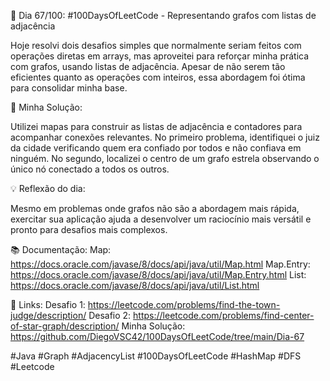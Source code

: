 🚀 Dia 67/100: #100DaysOfLeetCode - Representando grafos com listas de adjacência

Hoje resolvi dois desafios simples que normalmente seriam feitos com operações diretas em arrays, mas aproveitei para reforçar minha prática com grafos, usando listas de adjacência. Apesar de não serem tão eficientes quanto as operações com inteiros, essa abordagem foi ótima para consolidar minha base.

🌟 Minha Solução:

Utilizei mapas para construir as listas de adjacência e contadores para acompanhar conexões relevantes. No primeiro problema, identifiquei o juiz da cidade verificando quem era confiado por todos e não confiava em ninguém. No segundo, localizei o centro de um grafo estrela observando o único nó conectado a todos os outros.

💡 Reflexão do dia:

Mesmo em problemas onde grafos não são a abordagem mais rápida, exercitar sua aplicação ajuda a desenvolver um raciocínio mais versátil e pronto para desafios mais complexos.

📚 Documentação:
Map: https://docs.oracle.com/javase/8/docs/api/java/util/Map.html
Map.Entry: https://docs.oracle.com/javase/8/docs/api/java/util/Map.Entry.html
List: https://docs.oracle.com/javase/8/docs/api/java/util/List.html

📌 Links:
Desafio 1: https://leetcode.com/problems/find-the-town-judge/description/
Desafio 2: https://leetcode.com/problems/find-center-of-star-graph/description/
Minha Solução: https://github.com/DiegoVSC42/100DaysOfLeetCode/tree/main/Dia-67

#Java #Graph #AdjacencyList #100DaysOfLeetCode #HashMap #DFS #Leetcode
